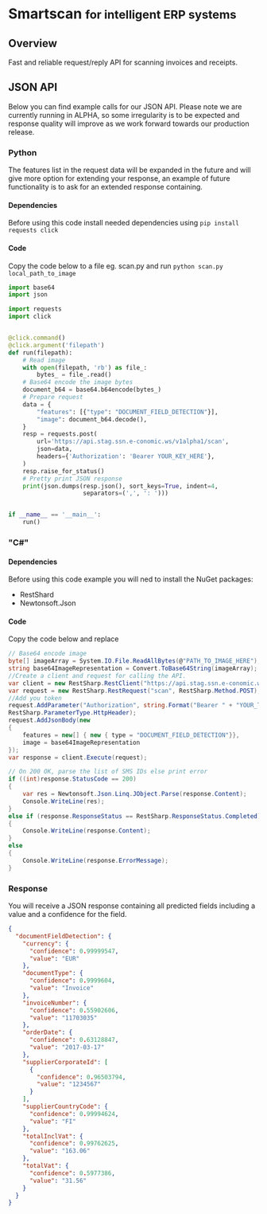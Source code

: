 # Smartscan <small>for intelligent ERP systems</small>

## Overview
Fast and reliable request/reply API for scanning invoices and receipts.

 <!-- - [x] Doctype
 - [x] TotalInclVat -->


<!-- ## Pro tips
You can gain valuable time by grayscaling and cropping the images your sent to smartscan in advance.
This is not a neccesity, but will help and make it a better experience for the end customer. -->

## JSON API
Below you can find example calls for our JSON API. Please note we are currently running in ALPHA, so some irregularity is to be expected and response quality will improve as we work forward towards our production release.

### Python
The features list in the request data will be expanded in the future and will give more option for extending your response, an example of future functionality is to ask for an extended response containing.

#### Dependencies
Before using this code install needed dependencies using
`pip install requests click`

#### Code
Copy the code below to a file eg. scan.py and run `python scan.py local_path_to_image`

``` python tab="Python"
import base64
import json

import requests
import click


@click.command()
@click.argument('filepath')
def run(filepath):
    # Read image
    with open(filepath, 'rb') as file_:
        bytes_ = file_.read()
    # Base64 encode the image bytes
    document_b64 = base64.b64encode(bytes_)
    # Prepare request
    data = {
        "features": [{"type": "DOCUMENT_FIELD_DETECTION"}],
        "image": document_b64.decode(),
    }
    resp = requests.post(
        url='https://api.stag.ssn.e-conomic.ws/v1alpha1/scan',
        json=data,
        headers={'Authorization': 'Bearer YOUR_KEY_HERE'},
    )
    resp.raise_for_status()
    # Pretty print JSON response
    print(json.dumps(resp.json(), sort_keys=True, indent=4,
                     separators=(',', ': ')))


if __name__ == '__main__':
    run()
```

### "C\#"

#### Dependencies
Before using this code example  you will ned to install the NuGet packages:
- RestShard
- Newtonsoft.Json

#### Code
Copy the code below and replace

```C# tab="C#"
// Base64 encode image
byte[] imageArray = System.IO.File.ReadAllBytes(@"PATH_TO_IMAGE_HERE");
string base64ImageRepresentation = Convert.ToBase64String(imageArray);
//Create a client and request for calling the API.
var client = new RestSharp.RestClient("https://api.stag.ssn.e-conomic.ws/v1alpha1");
var request = new RestSharp.RestRequest("scan", RestSharp.Method.POST);
//Add you token
request.AddParameter("Authorization", string.Format("Bearer " + "YOUR_TOKEN_HERE"),
RestSharp.ParameterType.HttpHeader);
request.AddJsonBody(new
{
    features = new[] { new { type = "DOCUMENT_FIELD_DETECTION"}},
    image = base64ImageRepresentation
});
var response = client.Execute(request);

// On 200 OK, parse the list of SMS IDs else print error
if ((int)response.StatusCode == 200)
{
    var res = Newtonsoft.Json.Linq.JObject.Parse(response.Content);
    Console.WriteLine(res);
}
else if (response.ResponseStatus == RestSharp.ResponseStatus.Completed)
{
    Console.WriteLine(response.Content);
}
else
{
    Console.WriteLine(response.ErrorMessage);
}
```


### Response
You will receive a JSON response containing all predicted fields including a value and a confidence for the field.
```json
{
  "documentFieldDetection": {
    "currency": {
      "confidence": 0.99999547,
      "value": "EUR"
    },
    "documentType": {
      "confidence": 0.9999604,
      "value": "Invoice"
    },
    "invoiceNumber": {
      "confidence": 0.55902606,
      "value": "11703035"
    },
    "orderDate": {
      "confidence": 0.63128847,
      "value": "2017-03-17"
    },
    "supplierCorporateId": [
      {
        "confidence": 0.96503794,
        "value": "1234567"
      }
    ],
    "supplierCountryCode": {
      "confidence": 0.99994624,
      "value": "FI"
    },
    "totalInclVat": {
      "confidence": 0.99762625,
      "value": "163.06"
    },
    "totalVat": {
      "confidence": 0.5977386,
      "value": "31.56"
    }
  }
}
```
